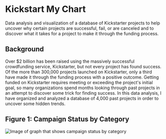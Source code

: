 # Kickstart My Chart

Data analysis and visualization of a database of Kickstarter projects to help uncover why certain projects are successful, fail, or are canceled and to discover what it takes for a project to make it through the funding process.

## Background

Over $2 billion has been raised using the massively successful crowdfunding service, Kickstarter, but not every project has found success. Of the more than 300,000 projects launched on Kickstarter, only a third have made it through the funding process with a positive outcome.
Getting funded on Kickstarter requires meeting or exceeding the project's initial goal, so many organizations spend months looking through past projects in an attempt to discover some trick for finding success. In this data analysis, I have organized and analyzed a database of 4,000 past projects in order to uncover some hidden trends.

## Figure 1: Campaign Status by Category

![Image of graph that shows campaign status by category]('./images/campaign_status_by_category.png')
